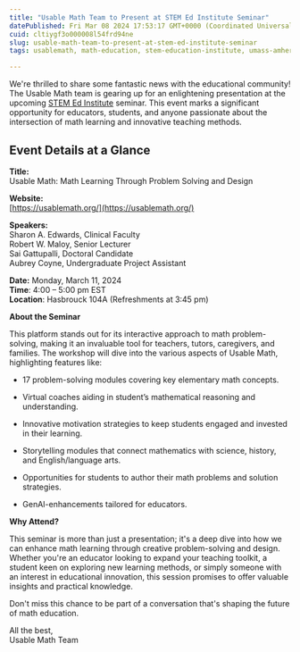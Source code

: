 ```yaml
---
title: "Usable Math Team to Present at STEM Ed Institute Seminar"
datePublished: Fri Mar 08 2024 17:53:17 GMT+0000 (Coordinated Universal Time)
cuid: cltiygf3o000008l54frd94ne
slug: usable-math-team-to-present-at-stem-ed-institute-seminar
tags: usablemath, math-education, stem-education-institute, umass-amherst

---
```


We're thrilled to share some fantastic news with the educational community! The Usable Math team is gearing up for an enlightening presentation at the upcoming [STEM Ed Institute](https://scholarworks.umass.edu/stem/) seminar. This event marks a significant opportunity for educators, students, and anyone passionate about the intersection of math learning and innovative teaching methods.

## Event Details at a Glance

**Title:**  
Usable Math: Math Learning Through Problem Solving and Design

**Website:**  
[https://usablemath.org/](https://usablemath.org/)

**Speakers:**  
Sharon A. Edwards, Clinical Faculty  
Robert W. Maloy, Senior Lecturer  
Sai Gattupalli, Doctoral Candidate  
Aubrey Coyne, Undergraduate Project Assistant  
  
**Date:** Monday, March 11, 2024  
**Time**: 4:00 – 5:00 pm EST  
**Location**: Hasbrouck 104A (Refreshments at 3:45 pm)

**About the Seminar**

This platform stands out for its interactive approach to math problem-solving, making it an invaluable tool for teachers, tutors, caregivers, and families. The workshop will dive into the various aspects of Usable Math, highlighting features like:

* 17 problem-solving modules covering key elementary math concepts.
    
* Virtual coaches aiding in student’s mathematical reasoning and understanding.
    
* Innovative motivation strategies to keep students engaged and invested in their learning.
    
* Storytelling modules that connect mathematics with science, history, and English/language arts.
    
* Opportunities for students to author their math problems and solution strategies.
    
* GenAI-enhancements tailored for educators.
    

**Why Attend?**

This seminar is more than just a presentation; it's a deep dive into how we can enhance math learning through creative problem-solving and design. Whether you're an educator looking to expand your teaching toolkit, a student keen on exploring new learning methods, or simply someone with an interest in educational innovation, this session promises to offer valuable insights and practical knowledge.

Don't miss this chance to be part of a conversation that's shaping the future of math education.

All the best,  
Usable Math Team